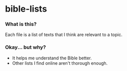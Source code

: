 # bible-lists

### What is this?

Each file is a list of texts that I think are relevant to a topic.

### Okay... but why?

* It helps me understand the Bible better.
* Other lists I find online aren't thorough enough.
